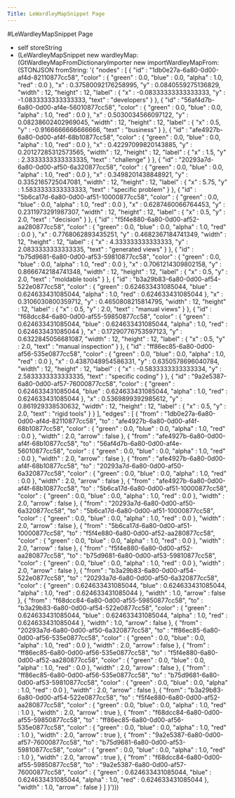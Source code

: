 ---Title: LeWardleyMapSnippet Page---#LeWardleyMapSnippet Page- self storeString- (LeWardleyMapSnippet new wardleyMap: (GtWardleyMapFromDictionaryImporter new importWardleyMapFrom: (STONJSON fromString: '{	"nodes" : [		{			"id" : "1db0e27a-6a80-0d00-af4d-82110877cc58",			"color" : {				"green" : 0.0,				"blue" : 0.0,				"alpha" : 1.0,				"red" : 0.0			},			"x" : 0.37580092176258995,			"y" : 0.0840559275136829,			"width" : 12,			"height" : 12,			"label" : {				"x" : -0.08333333333333333,				"y" : -1.0833333333333333,				"text" : "developers"			}		},		{			"id" : "56af4d7b-6a80-0d00-af4e-56010877cc58",			"color" : {				"green" : 0.0,				"blue" : 0.0,				"alpha" : 1.0,				"red" : 0.0			},			"x" : 0.5030034566097122,			"y" : 0.08238602402969045,			"width" : 12,			"height" : 12,			"label" : {				"x" : 0.5,				"y" : -0.9166666666666666,				"text" : "business"			}		},		{			"id" : "afe4927b-6a80-0d00-af4f-68b10877cc58",			"color" : {				"green" : 0.0,				"blue" : 0.0,				"alpha" : 1.0,				"red" : 0.0			},			"x" : 0.42297099820143885,			"y" : 0.20127285312573565,			"width" : 12,			"height" : 12,			"label" : {				"x" : 1.5,				"y" : 2.3333333333333335,				"text" : "challenge"			}		},		{			"id" : "20293a7d-6a80-0d00-af50-6a320877cc58",			"color" : {				"green" : 0.0,				"blue" : 0.0,				"alpha" : 1.0,				"red" : 0.0			},			"x" : 0.3498201438848921,			"y" : 0.3352165725047081,			"width" : 12,			"height" : 12,			"label" : {				"x" : 5.75,				"y" : 1.5833333333333333,				"text" : "specific problem"			}		},		{			"id" : "5b6ca17d-6a80-0d00-af51-10000877cc58",			"color" : {				"green" : 0.0,				"blue" : 0.0,				"alpha" : 1.0,				"red" : 0.0			},			"x" : 0.6287460066764453,			"y" : 0.2311973291987307,			"width" : 12,			"height" : 12,			"label" : {				"x" : 0.5,				"y" : 2.0,				"text" : "decision"			}		},		{			"id" : "f5f4e880-6a80-0d00-af52-aa280877cc58",			"color" : {				"green" : 0.0,				"blue" : 0.0,				"alpha" : 1.0,				"red" : 0.0			},			"x" : 0.7768062893435251,			"y" : 0.4682367184741349,			"width" : 12,			"height" : 12,			"label" : {				"x" : 4.333333333333333,				"y" : 2.0833333333333335,				"text" : "generated views"			}		},		{			"id" : "b75d9681-6a80-0d00-af53-59810877cc58",			"color" : {				"green" : 0.0,				"blue" : 0.0,				"alpha" : 1.0,				"red" : 0.0			},			"x" : 0.7061214309802158,			"y" : 0.8666742184741348,			"width" : 12,			"height" : 12,			"label" : {				"x" : 0.5,				"y" : 2.0,				"text" : "moldable tools"			}		},		{			"id" : "b3a29b83-6a80-0d00-af54-522e0877cc58",			"color" : {				"green" : 0.624633431085044,				"blue" : 0.624633431085044,				"alpha" : 1.0,				"red" : 0.624633431085044			},			"x" : 0.3106030800359712,			"y" : 0.4650808215814795,			"width" : 12,			"height" : 12,			"label" : {				"x" : 0.5,				"y" : 2.0,				"text" : "manual views"			}		},		{			"id" : "f68dcc84-6a80-0d00-af55-59850877cc58",			"color" : {				"green" : 0.624633431085044,				"blue" : 0.624633431085044,				"alpha" : 1.0,				"red" : 0.624633431085044			},			"x" : 0.17290776753597123,			"y" : 0.6322845056681087,			"width" : 12,			"height" : 12,			"label" : {				"x" : 0.5,				"y" : 2.0,				"text" : "manual inspection"			}		},		{			"id" : "ff86ec85-6a80-0d00-af56-535e0877cc58",			"color" : {				"green" : 0.0,				"blue" : 0.0,				"alpha" : 1.0,				"red" : 0.0			},			"x" : 0.4387048954586331,			"y" : 0.6350578696040784,			"width" : 12,			"height" : 12,			"label" : {				"x" : -0.5833333333333334,				"y" : 2.5833333333333335,				"text" : "specific coding"			}		},		{			"id" : "9a2e5387-6a80-0d00-af57-76000877cc58",			"color" : {				"green" : 0.624633431085044,				"blue" : 0.624633431085044,				"alpha" : 1.0,				"red" : 0.624633431085044			},			"x" : 0.5369899392985612,			"y" : 0.861929338530632,			"width" : 12,			"height" : 12,			"label" : {				"x" : 0.5,				"y" : 2.0,				"text" : "rigid tools"			}		}	],	"edges" : [		{			"from" : "1db0e27a-6a80-0d00-af4d-82110877cc58",			"to" : "afe4927b-6a80-0d00-af4f-68b10877cc58",			"color" : {				"green" : 0.0,				"blue" : 0.0,				"alpha" : 1.0,				"red" : 0.0			},			"width" : 2.0,			"arrow" : false		},		{			"from" : "afe4927b-6a80-0d00-af4f-68b10877cc58",			"to" : "56af4d7b-6a80-0d00-af4e-56010877cc58",			"color" : {				"green" : 0.0,				"blue" : 0.0,				"alpha" : 1.0,				"red" : 0.0			},			"width" : 2.0,			"arrow" : false		},		{			"from" : "afe4927b-6a80-0d00-af4f-68b10877cc58",			"to" : "20293a7d-6a80-0d00-af50-6a320877cc58",			"color" : {				"green" : 0.0,				"blue" : 0.0,				"alpha" : 1.0,				"red" : 0.0			},			"width" : 2.0,			"arrow" : false		},		{			"from" : "afe4927b-6a80-0d00-af4f-68b10877cc58",			"to" : "5b6ca17d-6a80-0d00-af51-10000877cc58",			"color" : {				"green" : 0.0,				"blue" : 0.0,				"alpha" : 1.0,				"red" : 0.0			},			"width" : 2.0,			"arrow" : false		},		{			"from" : "20293a7d-6a80-0d00-af50-6a320877cc58",			"to" : "5b6ca17d-6a80-0d00-af51-10000877cc58",			"color" : {				"green" : 0.0,				"blue" : 0.0,				"alpha" : 1.0,				"red" : 0.0			},			"width" : 2.0,			"arrow" : false		},		{			"from" : "5b6ca17d-6a80-0d00-af51-10000877cc58",			"to" : "f5f4e880-6a80-0d00-af52-aa280877cc58",			"color" : {				"green" : 0.0,				"blue" : 0.0,				"alpha" : 1.0,				"red" : 0.0			},			"width" : 2.0,			"arrow" : false		},		{			"from" : "f5f4e880-6a80-0d00-af52-aa280877cc58",			"to" : "b75d9681-6a80-0d00-af53-59810877cc58",			"color" : {				"green" : 0.0,				"blue" : 0.0,				"alpha" : 1.0,				"red" : 0.0			},			"width" : 2.0,			"arrow" : false		},		{			"from" : "b3a29b83-6a80-0d00-af54-522e0877cc58",			"to" : "20293a7d-6a80-0d00-af50-6a320877cc58",			"color" : {				"green" : 0.624633431085044,				"blue" : 0.624633431085044,				"alpha" : 1.0,				"red" : 0.624633431085044			},			"width" : 1.0,			"arrow" : false		},		{			"from" : "f68dcc84-6a80-0d00-af55-59850877cc58",			"to" : "b3a29b83-6a80-0d00-af54-522e0877cc58",			"color" : {				"green" : 0.624633431085044,				"blue" : 0.624633431085044,				"alpha" : 1.0,				"red" : 0.624633431085044			},			"width" : 1.0,			"arrow" : false		},		{			"from" : "20293a7d-6a80-0d00-af50-6a320877cc58",			"to" : "ff86ec85-6a80-0d00-af56-535e0877cc58",			"color" : {				"green" : 0.0,				"blue" : 0.0,				"alpha" : 1.0,				"red" : 0.0			},			"width" : 2.0,			"arrow" : false		},		{			"from" : "ff86ec85-6a80-0d00-af56-535e0877cc58",			"to" : "f5f4e880-6a80-0d00-af52-aa280877cc58",			"color" : {				"green" : 0.0,				"blue" : 0.0,				"alpha" : 1.0,				"red" : 0.0			},			"width" : 2.0,			"arrow" : false		},		{			"from" : "ff86ec85-6a80-0d00-af56-535e0877cc58",			"to" : "b75d9681-6a80-0d00-af53-59810877cc58",			"color" : {				"green" : 0.0,				"blue" : 0.0,				"alpha" : 1.0,				"red" : 0.0			},			"width" : 2.0,			"arrow" : false		},		{			"from" : "b3a29b83-6a80-0d00-af54-522e0877cc58",			"to" : "f5f4e880-6a80-0d00-af52-aa280877cc58",			"color" : {				"green" : 0.0,				"blue" : 0.0,				"alpha" : 1.0,				"red" : 1.0			},			"width" : 2.0,			"arrow" : true		},		{			"from" : "f68dcc84-6a80-0d00-af55-59850877cc58",			"to" : "ff86ec85-6a80-0d00-af56-535e0877cc58",			"color" : {				"green" : 0.0,				"blue" : 0.0,				"alpha" : 1.0,				"red" : 1.0			},			"width" : 2.0,			"arrow" : true		},		{			"from" : "9a2e5387-6a80-0d00-af57-76000877cc58",			"to" : "b75d9681-6a80-0d00-af53-59810877cc58",			"color" : {				"green" : 0.0,				"blue" : 0.0,				"alpha" : 1.0,				"red" : 1.0			},			"width" : 2.0,			"arrow" : true		},		{			"from" : "f68dcc84-6a80-0d00-af55-59850877cc58",			"to" : "9a2e5387-6a80-0d00-af57-76000877cc58",			"color" : {				"green" : 0.624633431085044,				"blue" : 0.624633431085044,				"alpha" : 1.0,				"red" : 0.624633431085044			},			"width" : 1.0,			"arrow" : false		}	]}')))